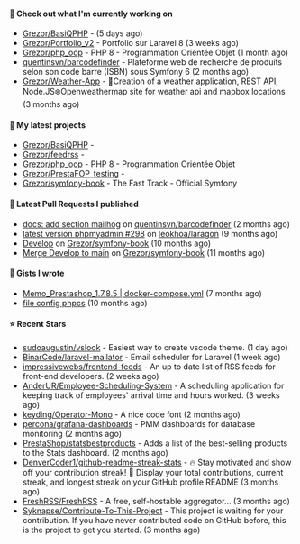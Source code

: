 #### 👷 Check out what I'm currently working on

- [Grezor/BasiQPHP](https://github.com/Grezor/BasiQPHP) -  (5 days ago)
- [Grezor/Portfolio_v2](https://github.com/Grezor/Portfolio_v2) - Portfolio sur Laravel 8 (3 weeks ago)
- [Grezor/php_oop](https://github.com/Grezor/php_oop) - PHP 8 - Programmation Orientée Objet (1 month ago)
- [quentinsvn/barcodefinder](https://github.com/quentinsvn/barcodefinder) - Plateforme web de recherche de produits selon son code barre (ISBN) sous Symfony 6 (2 months ago)
- [Grezor/Weather-App](https://github.com/Grezor/Weather-App) - 🔆Creation of a weather application, REST API, Node.JS❄️Openweathermap site for weather api and mapbox locations (3 months ago)

#### 🌱 My latest projects

- [Grezor/BasiQPHP](https://github.com/Grezor/BasiQPHP) - 
- [Grezor/feedrss](https://github.com/Grezor/feedrss) - 
- [Grezor/php_oop](https://github.com/Grezor/php_oop) - PHP 8 - Programmation Orientée Objet
- [Grezor/PrestaFOP_testing](https://github.com/Grezor/PrestaFOP_testing) - 
- [Grezor/symfony-book](https://github.com/Grezor/symfony-book) - The Fast Track - Official Symfony

#### 🔨 Latest Pull Requests I published

- [docs: add section mailhog](https://github.com/quentinsvn/barcodefinder/pull/2) on [quentinsvn/barcodefinder](https://github.com/quentinsvn/barcodefinder) (2 months ago)
- [latest version phpmyadmin #298](https://github.com/leokhoa/laragon/pull/299) on [leokhoa/laragon](https://github.com/leokhoa/laragon) (9 months ago)
- [Develop](https://github.com/Grezor/symfony-book/pull/2) on [Grezor/symfony-book](https://github.com/Grezor/symfony-book) (10 months ago)
- [Merge Develop to main](https://github.com/Grezor/symfony-book/pull/1) on [Grezor/symfony-book](https://github.com/Grezor/symfony-book) (11 months ago)

#### 📓 Gists I wrote

- [Memo_Prestashop_1.7.8.5 | docker-compose.yml](https://gist.github.com/eb78b378ed9f40780dc077b361ead337) (7 months ago)
- [file config phpcs](https://gist.github.com/27d8a6056d2e171aed20c26699439861) (10 months ago)

#### ⭐ Recent Stars

- [sudoaugustin/vslook](https://github.com/sudoaugustin/vslook) - Easiest way to create vscode theme. (1 day ago)
- [BinarCode/laravel-mailator](https://github.com/BinarCode/laravel-mailator) - Email scheduler for Laravel (1 week ago)
- [impressivewebs/frontend-feeds](https://github.com/impressivewebs/frontend-feeds) - An up to date list of RSS feeds for front-end developers. (2 weeks ago)
- [AnderUR/Employee-Scheduling-System](https://github.com/AnderUR/Employee-Scheduling-System) - A scheduling application for keeping track of employees&#39; arrival time and hours worked. (3 weeks ago)
- [keyding/Operator-Mono](https://github.com/keyding/Operator-Mono) - A nice code font (2 months ago)
- [percona/grafana-dashboards](https://github.com/percona/grafana-dashboards) - PMM dashboards for database monitoring (2 months ago)
- [PrestaShop/statsbestproducts](https://github.com/PrestaShop/statsbestproducts) - Adds a list of the best-selling products to the Stats dashboard. (2 months ago)
- [DenverCoder1/github-readme-streak-stats](https://github.com/DenverCoder1/github-readme-streak-stats) - 🔥 Stay motivated and show off your contribution streak! 🌟 Display your total contributions, current streak, and longest streak on your GitHub profile README (3 months ago)
- [FreshRSS/FreshRSS](https://github.com/FreshRSS/FreshRSS) - A free, self-hostable aggregator… (3 months ago)
- [Syknapse/Contribute-To-This-Project](https://github.com/Syknapse/Contribute-To-This-Project) - This project is waiting for your contribution. If you have never contributed code on GitHub before, this is the project to get you started. (3 months ago)
